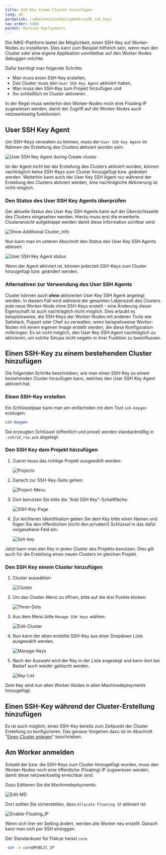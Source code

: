 ```yaml
---
title: SSH Key einem Cluster hinzufügen
lang: de
permalink: /imke/machinedeployments/add_ssh_key/
nav_order: 5400
parent: Machine Deployments
---
```

<!-- LTeX:  language=de-DE -->

Die iMKE-Plattform bietet die Möglichkeit, einen SSH-Key auf Worker-Nodes zu installieren. Dies kann zum Beispiel hilfreich sein, wenn man den Cluster oder eine eigene Applikation unmittelbar auf den Worker Nodes debuggen möchte.

Dafür benötigt man folgende Schritte:

- Man muss einen SSH-Key erstellen,
- Das Cluster muss den `User SSH Key Agent` aktiviert haben,
- Man muss den SSH-Key zum Projekt hinzufügen und
- Ihn schließlich im Cluster aktivieren.

In der Regel muss weiterhin den Worker-Nodes noch eine Floating IP zugewiesen werden, damit der Zugriff auf die Worker-Nodes auch netzwerkseitig funktioniert.

## User SSH Key Agent

Um SSH-Keys verwalten zu können, muss der `User SSH Key Agent` im Rahmen der Erstellung des Clusters aktiviert worden sein:

![User SSH Key Agent during Create cluster](user-ssh-key-agent-create.png)

Ist der Agent nicht bei der Erstellung des Clusters aktiviert worden, können nachträglich keine SSH-Keys zum Cluster hinzugefügt bzw. geändert werden. Weiterhin kann auch der User Key SSH Agent nur während der Erstellung des Clusters aktiviert werden, eine nachträgliche Aktivierung ist nicht möglich.

### Den Status des User SSH Key Agents überprüfen

Der aktuelle Status des User Key SSH Agents kann auf der Übersichtsseite des Clusters eingesehen werden. Hierzu muss erst die erweiterte Clusteransicht aufgeklappt werden damit diese Information sichtbar wird:

![Show Additional Cluster_Info](show_additional_cluster_info.png)

Nun kann man im unteren Abschnitt den Status des User Key SSH Agents ablesen:

![User SSH Key Agent status](user-ssh-key-agent-status.png)

Wenn der Agent aktiviert ist, können jederzeit SSH-Keys zum Cluster hinzugefügt bzw. geändert werden.

### Alternativen zur Verwendung des User SSH Agents

Cluster können auch **ohne** aktivierten User Key SSH Agent angelegt werden. In diesem Fall wird während der gesamten Lebenszeit des Clusters jede neue Worker-Node ohne SSH-Keys erstellt - eine Änderung dieser Eigenschaft ist auch nachträglich nicht möglich. Dies erlaubt es beispielsweise, die SSH-Keys der Worker-Nodes mit anderen Tools wie Saltstack, Puppet oder Chef zu verwalten, wenn beispielsweise Worker-Nodes mit einem eigenen Image erstellt werden, die diese Konfiguration mitbringen. Es ist nicht möglich, den User Key SSH Agent nachträglich zu aktivieren, um solche Setups nicht negativ in ihrer Funktion zu beeinflussen.

## Einen SSH-Key zu einem bestehenden Cluster hinzufügen

Die folgenden Schritte beschreiben, wie man einen SSH-Key zu einem bestehenden Cluster hinzufügen kann, welches den User SSH Key Agent aktiviert hat.

### Einen SSH-Key erstellen

Ein Schlüsselpaar kann man am einfachsten mit dem Tool `ssh-keygen` erzeugen:

```bash
ssh-keygen
```

Die erzeugten Schlüssel (öffentlich und privat) werden standardmäßig in `.ssh/id_rsa.pub` abgelegt.

### Den SSH Key dem Projekt hinzufügen

1. Zuerst muss das richtige Projekt ausgewählt werden:

    ![Projects](projects.png)

2. Danach zur SSH-Key-Seite gehen:

    ![Project-Menu](project-menu.png)

3. Dort benutzen Sie bitte die "Add SSH Key"-Schaltfläche:

    ![SSH-Key-Page](ssh-key-page.png)

4. Zur leichteren Identifikation geben Sie dem Key bitte einen Namen und fügen Sie den öffentlichen (nicht den privaten!)
   Schlüssel in das dafür vorgesehene Feld ein:

    ![Ssh-key](ssh-key.png)

Jetzt kann man den Key in jeden Cluster des Projekts benutzen.
Dies gilt auch für die Erstellung eines neuen Clusters im gleichen Projekt.

### Den SSH Key einem Cluster hinzufügen

1. Cluster auswählen:

    ![Cluster](clusters.png)

2. Um das Cluster-Menü zu öffnen, bitte auf die drei Punkte klicken:

    ![Three-Dots](three-dots.png)

3. Aus dem Menü bitte `Manage SSH keys` wählen:

    ![Edit-Cluster](manage-ssh-keys.png)

4. Nun kann der eben erstellte SSH-Key aus einer Dropdown Liste ausgewählt werden.

    ![Manage-Keys](manage-keys.png)

5. Nach der Auswahl wird der Key in der Liste angezeigt und kann dort bei Bedarf auch wieder gelöscht werden.

    ![Key-List](key-list.png)

Dein Key wird nun allen Worker-Nodes in allen Machinedeployments hinzugefügt.

## Einen SSH-Key während der Cluster-Erstellung hinzufügen

Es ist auch möglich, einen SSH-Key bereits zum Zeitpunkt der Cluster Erstellung zu konfigurieren. Das genaue Vorgehen dazu ist im Abschnitt "[Einen Cluster anlegen](/imke/clusterlifecycle/creatingacluster/)" beschrieben.

## Am Worker anmelden

Sobald der bzw. die SSH-Keys zum Cluster hinzugefügt wurden, muss den Worker-Nodes noch eine öffentliche (Floating) IP zugewiesen werden, damit diese netzwerkseitig erreichbar sind.

Dazu Editieren Sie die Machinedeployments:

![Edit-MD](edit_machine_deployment.png)

Dort sollten Sie sicherstellen, dass `Allocate Floating IP` aktiviert ist:

![Enable-Floating_IP](enable-fip.png)

Wenn sich hier ein Setting ändert, werden alle Worker neu erstellt. Danach kann man sich per SSH einloggen.

Der Standarduser für Flatcar heisst `core`.

```bash
 ssh -A core@PUBLIC_IP
```
